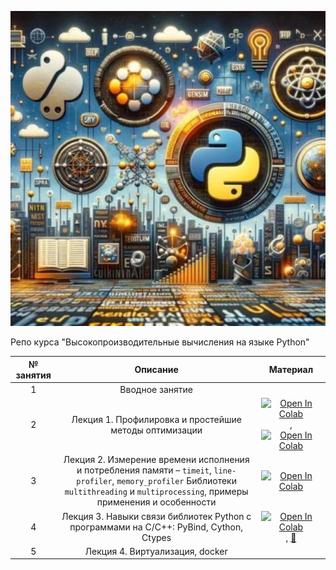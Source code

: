 
![My animated logo](logo.jpg)

Репо курса "Высокопроизводительные вычисления на языке Python"


| № занятия |                                                                                           Описание                                                                                           |                                                                                                                                                      Материал                                                                                                                                                      |
|:---------:|:--------------------------------------------------------------------------------------------------------------------------------------------------------------------------------------------:|:------------------------------------------------------------------------------------------------------------------------------------------------------------------------------------------------------------------------------------------------------------------------------------------------------------------:|
|     1     |                                                                                       Вводное занятие                                                                                        |                                                                                     
|     2     |                                                                    Лекция 1. Профилировка и простейшие методы оптимизации                                                                    | [![Open In Colab](https://colab.research.google.com/assets/colab-badge.svg)](https://colab.research.google.com/drive/1bUsvgk4IzEi55ZXFE5dFcF3G4mZ-uYmX),   [![Open In Colab](https://colab.research.google.com/assets/colab-badge.svg)](https://colab.research.google.com/drive/1R-VnuDUgCNDMW6s_HFRSCZ1c63-LoR35) 
|     3     | Лекция 2. Измерение времени исполнения и потребления памяти – `timeit`, `line-profiler`, `memory_profiler` Библиотеки `multithreading` и `multiprocessing`, примеры применения и особенности |                                                             [![Open In Colab](https://colab.research.google.com/assets/colab-badge.svg)](https://colab.research.google.com/drive/1ig8wJur9vtzOaFn44bInS9tTSJARP1WX?usp=sharing#scrollTo=DM23IlWD3sQr)                                                              
|     4     |                                                    Лекция 3. Навыки связи библиотек Python с программами на C/C++: PyBind, Cython, Ctypes                                                    |                                                                    [![Open In Colab](https://colab.research.google.com/assets/colab-badge.svg)](https://colab.research.google.com/drive/1jQOpl429ctohJqYgvdl8J1eEdRgVHXGD), [📄](./Cython.pdf)                                                                     
|     5     |                                                                               Лекция 4. Виртуализация, docker                                                                                |                                                                                                                                                                                                                                                                                                                    |              


